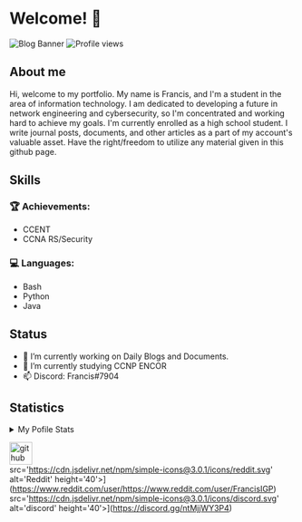 # Welcome! 👋

![Blog Banner](https://user-images.githubusercontent.com/75497349/107609352-a29d6a00-6c79-11eb-8bdc-427ffb351e6d.png)
![Profile views](https://gpvc.arturio.dev/Sss)  

## About me
Hi, welcome to my portfolio. My name is Francis, and I'm a student in the area of information technology. I am dedicated to developing a future in network engineering and cybersecurity, so I'm concentrated and working hard to achieve my goals. I'm currently enrolled as a high school student. I write journal posts, documents, and other articles as a part of my account's valuable asset. Have the right/freedom to utilize any material given in this github page.

## Skills

### 🏆 Achievements:
- CCENT
- CCNA RS/Security
### 💻 Languages:
- Bash
- Python
- Java

## Status
- 🔭 I’m currently working on Daily Blogs and Documents. 
- 🌱 I’m currently studying CCNP ENCOR
- 📫 Discord: Francis#7904 

## Statistics
<details>
  <summary>My Pofile Stats</summary>
  <br/>
  <a href="https://github.com/FrancisIGP/github-readme-stats"><img alt="FrancisIGP's GitHub Stats" src="https://github-readme-stats.vercel.app/api/?username=FrancisIGP&layout=compact&show_icons=true&include_all_commits=true&hide_border=true&theme=radical" /></a>
  <br/>
</details>

[<img src='https://cdn.jsdelivr.net/npm/simple-icons@3.0.1/icons/github.svg' alt='github' height='40'>](https://github.com/FrancisIGP)  
src='https://cdn.jsdelivr.net/npm/simple-icons@3.0.1/icons/reddit.svg' alt='Reddit' height='40'>](https://www.reddit.com/user/https://www.reddit.com/user/FrancisIGP)  src='https://cdn.jsdelivr.net/npm/simple-icons@3.0.1/icons/discord.svg' alt='discord' height='40'>](https://discord.gg/ntMjjWY3P4)  
